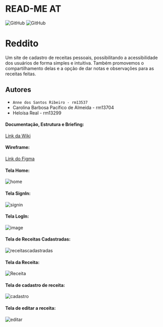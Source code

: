 # READ-ME AT
![GitHub](https://img.shields.io/github/license/Anne-Ribeiro/2emia-projeto?style=for-the-badge) 
![GitHub](http://img.shields.io/static/v1?label=STATUS:&message=%20PROJETO%20EM%20DESENVOLVIMENTO&color=GREEN&style=for-the-badge)

# Reddito
Um site de cadastro de receitas pessoais, possibilitando a acessibilidade dos usuários de forma simples e intuitiva. Também promovemos o compartilhamento delas e a opção de dar notas e observações para as receitas feitas.
## Autores 
- ` Anne dos Santos Ribeiro - rm13537 `
- Carolina Barbosa Pacífico de Almeida - rm13704
- Heloísa Real - rm13299


#### Documentação, Estrutura e Briefing: 
[Link da Wiki](https://github.com/Anne-Ribeiro/2emia-projeto/wiki)

#### Wireframe:
[Link do Figma](https://www.figma.com/file/PAi5AsoNKT0S5ph4ol4u3L/Reddito?node-id=0%3A1)

#### Tela Home:
![home](https://user-images.githubusercontent.com/84384263/203555154-e5c78ccf-0b20-4208-85b5-9c0d4fd9bbf0.PNG)

#### Tela SignIn:
![signin](https://user-images.githubusercontent.com/84384263/203555657-95920f66-700c-4e46-b501-d7e09d169151.PNG)

#### Tela LogIn:
![image](https://user-images.githubusercontent.com/84384263/203563535-4484270c-a106-4da7-a0a2-6bfbb0968809.png)

#### Tela de Receitas Cadastradas:
![receitascadastradas](https://user-images.githubusercontent.com/84384263/203563967-f55096b3-8f6a-4500-84c2-ea149b33e14a.PNG)

#### Tela da Receita:
![Receita](https://user-images.githubusercontent.com/84384263/203564522-1660c1a2-09f2-415c-aa0a-ec54270c0236.PNG)

#### Tela de cadastro de receita:
![cadastro](https://user-images.githubusercontent.com/84384263/203564853-8e08194e-6ecd-438b-8587-c596c5d18b59.PNG)

#### Tela de editar a receita:
![editar](https://user-images.githubusercontent.com/84384263/203565047-bdab99eb-f410-41f6-af9a-548e0ca31a6f.PNG)


